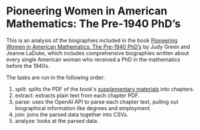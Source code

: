 # Pioneering Women in American Mathematics: The Pre-1940 PhD’s

This is an analysis of the biographies included in the book [Pioneering Women in American Mathematics: The Pre-1940 PhD’s](https://bookstore.ams.org/hmath-34) by Judy Green and Jeanne LaDuke, which includes comprehensive biographies written about every single American woman who received a PhD in the mathematics before the 1940s.

The tasks are run in the following order:
1. split: splits the PDF of the book's [supplementary materials](https://www.ams.org/publications/authors/books/postpub/hmath-34-PioneeringWomen.pdf) into chapters.
2. extract: extracts plain text from each chapter PDF.
3. parse: uses the OpenAI API to parse each chapter text, pulling out biographical information like degrees and employment.
4. join: joins the parsed data together into CSVs.
5. analyze: looks at the parsed data.
